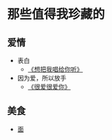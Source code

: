 # 那些值得我珍藏的
## 爱情
* 表白
  * [《想把我唱给你听》](love/want-to-intro-me-to-you-with-a-song.md)
* 因为爱，所以放手
  * [《很爱很爱你》](love/love-you-very-much.md)

## 美食
* [面](eat/noodle)
